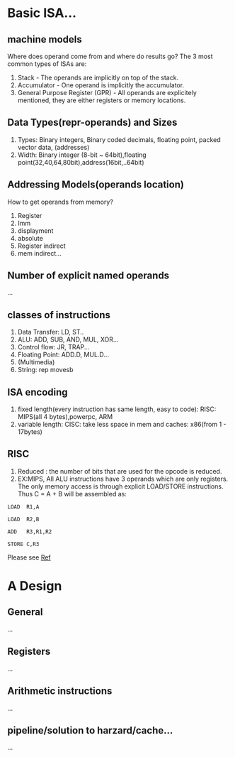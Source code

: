 # Basic ISA...

## machine models
Where does operand come from and where do results go?
The 3 most common types of ISAs are:
  1. Stack - The operands are implicitly on top of the stack.
  2. Accumulator - One operand is implicitly the accumulator.
  3. General Purpose Register (GPR) - All operands are explicitely mentioned, they are either registers or memory locations.
## Data Types(repr-operands) and Sizes 
1. Types: Binary integers, Binary coded decimals, floating point, packed vector data, (addresses)
2. Width: Binary integer (8-bit ~ 64bit),floating point(32,40,64,80bit),address(16bit,..64bit)
## Addressing Models(operands location)
How to get operands from memory? 
  1. Register
  2. Imm
  3. displayment
  4. absolute
  5. Register indirect
  6. mem indirect...
## Number of explicit named operands
...
## classes of instructions
1. Data Transfer: LD, ST..
2. ALU: ADD, SUB, AND, MUL, XOR...
3. Control flow: JR, TRAP...
4. Floating Point: ADD.D, MUL.D...
5. (Multimedia)
6. String: rep movesb
## ISA encoding
1. fixed length(every instruction has same length, easy to code): RISC: MIPS(all 4 bytes),powerpc, ARM
2. variable length: CISC: take less space in mem and caches: x86(from 1 - 17bytes)
## RISC
1. Reduced : the number of bits that are used for the opcode is reduced.
2. EX:MIPS, All ALU instructions have 3 operands which are only registers. The only memory access is through explicit LOAD/STORE instructions. 
Thus C = A + B will be assembled as:

`LOAD  R1,A`

`LOAD  R2,B`

`ADD   R3,R1,R2`

`STORE C,R3`

Please see [Ref](http://www.cs.kent.edu/~durand/CS0/Notes/Chapter05/isa.html)

# A Design
## General
...
## Registers
...
## Arithmetic instructions
...
## pipeline/solution to harzard/cache...
...
